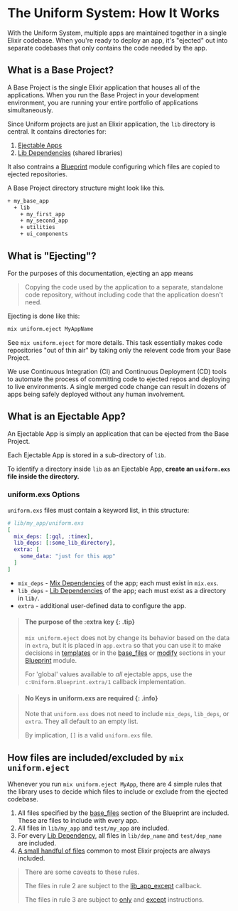 # The Uniform System: How It Works

With the Uniform System, multiple apps are maintained together in a single Elixir
codebase. When you're ready to deploy an app, it's "ejected" out into separate
codebases that only contains the code needed by the app.

## What is a Base Project?

A Base Project is the single Elixir application that houses all of the
applications. When you run the Base Project in your development environment,
you are running your entire portfolio of applications simultaneously.

Since Uniform projects are just an Elixir application, the `lib` directory is
central. It contains directories for:

1. [Ejectable Apps](how-it-works.html#what-is-an-ejectable-app)
2. [Lib Dependencies](dependencies.html#lib-dependencies) (shared libraries)

It also contrains a [Blueprint](Uniform.Blueprint.html) module configuring which
files are copied to ejected repositories.

A Base Project directory structure might look like this.

```bash
+ my_base_app
  + lib
    + my_first_app
    + my_second_app
    + utilities
    + ui_components
```

## What is "Ejecting"?

For the purposes of this documentation, ejecting an app means

> Copying the code used by the application to a separate, standalone code
> repository, without including code that the application doesn't need.

Ejecting is done like this:

```bash
mix uniform.eject MyAppName
```

See `mix uniform.eject` for more details. This task essentially makes code repositories
"out of thin air" by taking only the relevent code from your Base Project.

We use Continuous Integration (CI) and Continuous Deployment (CD) tools to
automate the process of committing code to ejected repos and deploying to live
environments. A single merged code change can result in dozens of apps being
safely deployed without any human involvement.

## What is an Ejectable App?

An Ejectable App is simply an application that can be ejected from the Base
Project.

Each Ejectable App is stored in a sub-directory of `lib`.

To identify a directory inside `lib` as an Ejectable App, **create an `uniform.exs`
file inside the directory.**

### uniform.exs Options

`uniform.exs` files must contain a keyword list, in this structure:

```elixir
# lib/my_app/uniform.exs
[
  mix_deps: [:gql, :timex],
  lib_deps: [:some_lib_directory],
  extra: [
    some_data: "just for this app"
  ]
]
```

- `mix_deps` - [Mix Dependencies](dependencies.html#mix-dependencies) of the
  app; each must exist in `mix.exs`.
- `lib_deps` - [Lib Dependencies](dependencies.html#lib-dependencies) of the
  app; each must exist as a directory in `lib/`.
- `extra` - additional user-defined data to configure the app.

> #### The purpose of the :extra key {: .tip}
>
> `mix uniform.eject` does not by change its behavior based on the data in `extra`, but
> it is placed in `app.extra` so that you can use it to make decisions in
> [templates](building-files-from-eex-templates.html) or in the
> [base_files](Uniform.Blueprint.html#base_files/1) or [modify](Uniform.Blueprint.html#modify/2) sections
> in your [Blueprint](Uniform.Blueprint.html) module.
>
> For 'global' values available to _all_ ejectable apps, use the
> `c:Uniform.Blueprint.extra/1` callback implementation.

> #### No Keys in uniform.exs are required {: .info}
>
> Note that `uniform.exs` does not need to include `mix_deps`, `lib_deps`, or
> `extra`. They all default to an empty list.
>
> By implication, `[]` is a valid `uniform.exs` file.

## How files are included/excluded by `mix uniform.eject`

Whenever you run `mix uniform.eject MyApp`, there are 4 simple rules that the library
uses to decide which files to include or exclude from the ejected codebase.

1. All files specified by the [base_files](Uniform.Blueprint.html#base_files/2)
   section of the Blueprint are included. These are files to include with every
   app.
2. All files in `lib/my_app` and `test/my_app` are included.
3. For every [Lib Dependency](dependencies.html#lib-dependencies), all files in
   `lib/dep_name` and `test/dep_name` are included.
4. [A small handful of files](Uniform.Blueprint.html#module-files-that-are-always-ejected)
   common to most Elixir projects are always included.

> There are some caveats to these rules.
>
> The files in rule 2 are subject to the
> [lib_app_except](Uniform.Blueprint.html#c:app_lib_except/1) callback.
>
> The files in rule 3 are subject to [only](Uniform.Blueprint.html#only/1) and
> [except](Uniform.Blueprint.html#except/1) instructions.

